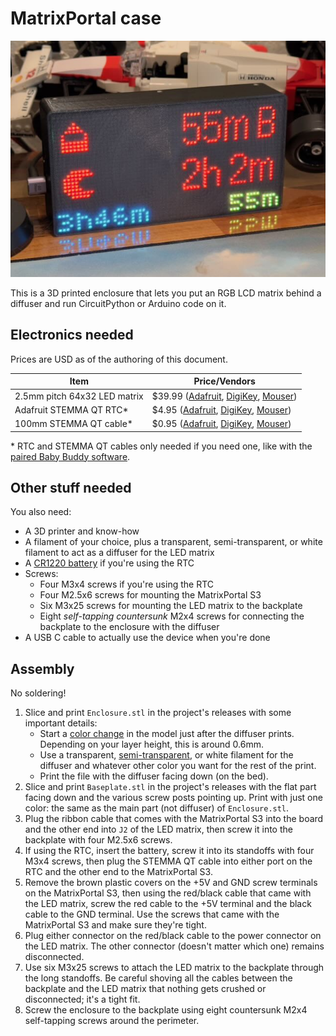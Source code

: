 # MatrixPortal case

![Assembled product running the MatrixPortal Baby Buddy software](assembled.jpg)

This is a 3D printed enclosure that lets you put an RGB LCD matrix behind a diffuser and run CircuitPython or Arduino code on it.

## Electronics needed

Prices are USD as of the authoring of this document.

| Item | Price/Vendors |
| ---- | ----- |
|  2.5mm pitch 64x32 LED matrix | $39.99 ([Adafruit](https://www.adafruit.com/product/5036), [DigiKey](https://www.digikey.com/en/products/detail/adafruit-industries-llc/5036/14671681), [Mouser](https://www.mouser.com/ProductDetail/Adafruit/5036)) |
| Adafruit STEMMA QT RTC* | $4.95 ([Adafruit](https://www.adafruit.com/product/5189), [DigiKey](https://www.digikey.com/en/products/detail/adafruit-industries-llc/5189/15189154), [Mouser](https://www.mouser.com/ProductDetail/Adafruit/5189)) |
| 100mm STEMMA QT cable* | $0.95 ([Adafruit](https://www.adafruit.com/product/4210), [DigiKey](https://www.digikey.com/en/products/detail/adafruit-industries-llc/4210/10230021), [Mouser](https://www.mouser.com/ProductDetail/Adafruit/4210)) |

\* RTC and STEMMA QT cables only needed if you need one, like with the [paired Baby Buddy software](https://github.com/skjdghsdjgsdj/matrixportal-babybuddy).

## Other stuff needed

You also need:

* A 3D printer and know-how
* A filament of your choice, plus a transparent, semi-transparent, or white filament to act as a diffuser for the LED matrix
* A [CR1220 battery](https://www.adafruit.com/product/380) if you're using the RTC
* Screws:
  * Four M3x4 screws if you're using the RTC
  * Four M2.5x6 screws for mounting the MatrixPortal S3
  * Six M3x25 screws for mounting the LED matrix to the backplate
  * Eight *self-tapping countersunk* M2x4 screws for connecting the backplate to the enclosure with the diffuser
* A USB C cable to actually use the device when you're done

## Assembly

No soldering!

1. Slice and print `Enclosure.stl` in the project's releases with some important details:
	* Start a [color change](https://help.prusa3d.com/article/color-change_1687) in the model just after the diffuser prints. Depending on your layer height, this is around 0.6mm.
	* Use a transparent, [semi-transparent](https://www.microcenter.com/product/626543/inland-175mm-petg-3d-printer-filament-1kg-(22-lbs)-spool-translucent-gray), or white filament for the diffuser and whatever other color you want for the rest of the print.
	* Print the file with the diffuser facing down (on the bed).
2. Slice and print `Baseplate.stl` in the project's releases with the flat part facing down and the various screw posts pointing up. Print with just one color: the same as the main part (not diffuser) of `Enclosure.stl`.
3. Plug the ribbon cable that comes with the MatrixPortal S3 into the board and the other end into `J2` of the LED matrix, then screw it into the backplate with four M2.5x6 screws.
4. If using the RTC, insert the battery, screw it into its standoffs with four M3x4 screws, then plug the STEMMA QT cable into either port on the RTC and the other end to the MatrixPortal S3.
5. Remove the brown plastic covers on the +5V and GND screw terminals on the MatrixPortal S3, then using the red/black cable that came with the LED matrix, screw the red cable to the +5V terminal and the black cable to the GND terminal. Use the screws that came with the MatrixPortal S3 and make sure they're tight.
6. Plug either connector on the red/black cable to the power connector on the LED matrix. The other connector (doesn't matter which one) remains disconnected.
7. Use six M3x25 screws to attach the LED matrix to the backplate through the long standoffs. Be careful shoving all the cables between the backplate and the LED matrix that nothing gets crushed or disconnected; it's a tight fit.
8. Screw the enclosure to the backplate using eight countersunk M2x4 self-tapping screws around the perimeter.
